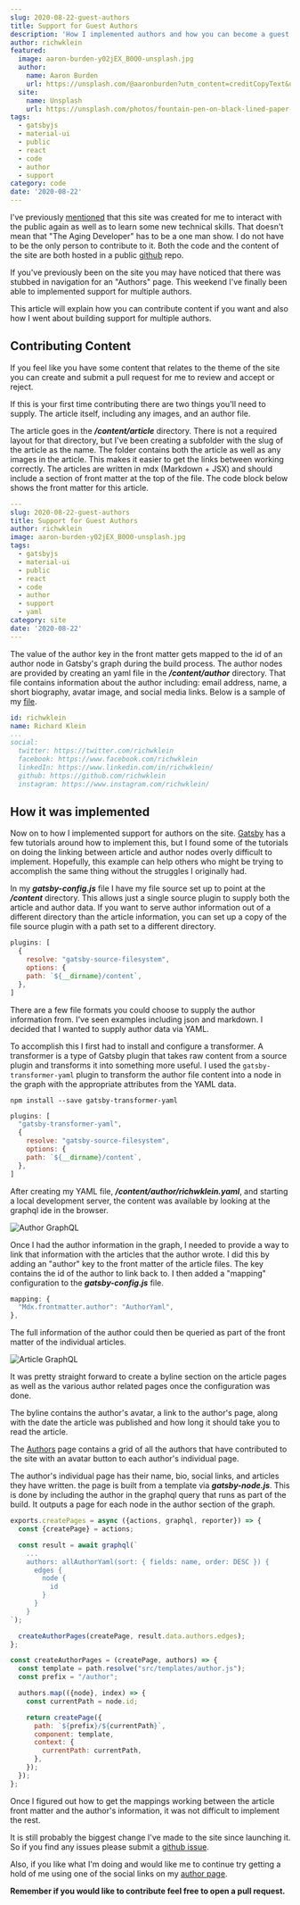 ```yaml
---
slug: 2020-08-22-guest-authors
title: Support for Guest Authors
description: 'How I implemented authors and how you can become a guest author'
author: richwklein
featured:
  image: aaron-burden-y02jEX_B0O0-unsplash.jpg
  author:
    name: Aaron Burden
    url: https://unsplash.com/@aaronburden?utm_content=creditCopyText&utm_medium=referral&utm_source=unsplash
  site:
    name: Unsplash
    url: https://unsplash.com/photos/fountain-pen-on-black-lined-paper-y02jEX_B0O0?utm_content=creditCopyText&utm_medium=referral&utm_source=unsplash
tags:
  - gatsbyjs
  - material-ui
  - public
  - react
  - code
  - author
  - support
category: code
date: '2020-08-22'
---
```


I've previously [mentioned](/article/2020-07-21-intro) that this site was created for me to interact with the public again as well as to learn some new technical skills. That doesn't mean that "The Aging Developer" has to be a one man show. I do not have to be the only person to contribute to it. Both the code and the content of the site are both hosted in a public [github](https://github.com/richwklein/agingdeveloper) repo. 

If you've previously been on the site you may have noticed that there was stubbed in navigation for an "Authors" page. This weekend I've finally been able to implemented support for multiple authors. 

This article will explain how you can contribute content if you want and also how I went about building support for multiple authors.

## Contributing Content

If you feel like you have some content that relates to the theme of the site you can create and submit a pull request for me to review and accept or reject.

If this is your first time contributing there are two things you'll need to supply. The article itself, including any images, and an author file.

The article goes in the **_/content/article_** directory. There is not a required layout for that directory, but I've been creating a subfolder with the slug of the article as the name. The folder contains both the article as well as any images in the article. This makes it easier to get the links between working correctly. The articles are written in mdx (Markdown + JSX) and should include a section of front matter at the top of the file. The code block below shows the front matter for this article.

```yaml
---
slug: 2020-08-22-guest-authors
title: Support for Guest Authors
author: richwklein
image: aaron-burden-y02jEX_B0O0-unsplash.jpg
tags:
  - gatsbyjs
  - material-ui
  - public
  - react
  - code
  - author
  - support
  - yaml
category: site
date: '2020-08-22'
---
```

The value of the author key in the front matter gets mapped to the id of an author node in Gatsby's graph during the build process. The author nodes are provided by creating an yaml file in the **_/content/author_** directory. That file contains information about the author including: email address, name, a short biography, avatar image, and social media links. Below is a sample of my [file](https://github.com/richwklein/agingdeveloper/blob/master/content/author/richwklein.yaml).

```yaml
id: richwklein
name: Richard Klein
...
social:
  twitter: https://twitter.com/richwklein
  facebook: https://www.facebook.com/richwklein
  linkedIn: https://www.linkedin.com/in/richwklein/
  github: https://github.com/richwklein
  instagram: https://www.instagram.com/richwklein/
```

## How it was implemented

Now on to how I implemented support for authors on the site. [Gatsby](https://www.gatsbyjs.com/) has a few tutorials around how to implement this, but I found some of the tutorials on doing the linking between article and author nodes overly difficult to implement. Hopefully, this example can help others who might be trying to accomplish the same thing without the struggles I originally had.

In my **_gatsby-config.js_** file I have my file source set up to point at the **_/content_** directory. This allows just a single source plugin to supply both the article and author data. If you want to serve author information out of a different directory than the article information, you can set up a copy of the file source plugin with a path set to a different directory.

```js
plugins: [
  {
    resolve: "gatsby-source-filesystem",
    options: {
    path: `${__dirname}/content`,
  },
]
```

There are a few file formats you could choose to supply the author information from. I've seen examples including json and markdown. I decided that I wanted to supply author data via YAML. 

To accomplish this I first had to install and configure a transformer. A transformer is a type of Gatsby plugin that takes raw content from a source plugin and transforms it into something more useful. I used the `gatsby-transformer-yaml`
plugin to transform the author file content into a node in the graph with the appropriate attributes from the  YAML data.

```shell
npm install --save gatsby-transformer-yaml
```

```js
plugins: [
  "gatsby-transformer-yaml",
  {
    resolve: "gatsby-source-filesystem",
    options: {
    path: `${__dirname}/content`,
  },
]
```

After creating my YAML file, **_/content/author/richwklein.yaml_**, and starting a local development server, the content was available by looking at the graphql ide in the browser.

![Author GraphQL](author_graphql.png)

Once I had the author information in the graph, I needed to provide a way to link that information with the articles that the author wrote. I did this by adding an "author" key to the front matter of the article files. The key contains the id of the author to link back to. I then added a "mapping" configuration to the **_gatsby-config.js_** file. 

```js
mapping: {
  "Mdx.frontmatter.author": "AuthorYaml",
},
```

The full information of the author could then be queried as part of the front matter of the individual articles. 

![Article GraphQL](article_graphql.png)

It was pretty straight forward to create a byline section on the article pages as well as the various author related pages once the configuration was done. 

The byline contains the author's avatar, a link to the author's page, along with the date the article was published and how long it should take you to read the article.

The [Authors](https://agingdeveloper.com/author) page contains a grid of all the authors that have contributed to the site with an avatar button to each author's individual page. 

The author's individual page has their name, bio, social links, and articles they have written. the page is built from a template via **_gatsby-node.js_**. This is done by including the author in the graphql query that runs as part of the build. It outputs a page for each node in the author section of the graph.

```js
exports.createPages = async ({actions, graphql, reporter}) => {
  const {createPage} = actions;

  const result = await graphql(`
    ...
    authors: allAuthorYaml(sort: { fields: name, order: DESC }) {
      edges {
        node {
          id
        }
      }
    }
`);

  createAuthorPages(createPage, result.data.authors.edges);
};

const createAuthorPages = (createPage, authors) => {
  const template = path.resolve("src/templates/author.js");
  const prefix = "/author";

  authors.map(({node}, index) => {
    const currentPath = node.id;

    return createPage({
      path: `${prefix}/${currentPath}`,
      component: template,
      context: {
        currentPath: currentPath,
      },
    });
  });
};
```

Once I figured out how to get the mappings working between the article front matter and the author's information, it was not difficult to implement the rest.

It is still probably the biggest change I've made to the site since launching it. So if you find any issues please submit a [github issue](https://github.com/richwklein/agingdeveloper/issues).

Also, if you like what I'm doing and would like me to continue try getting a hold of me using one of the social links on my [author page](https://agingdeveloper.com/author/richwklein).

**Remember if you would like to contribute feel free to open a pull request.**

